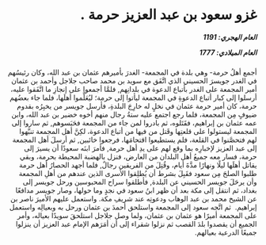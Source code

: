 <h1 dir="rtl">غزو سعود بن عبد العزيز حرمة  .</h1>

<h5 dir="rtl">العام الهجري:  1191

العام الميلادي: 1777

</h5>

<p dir="rtl">أجمع أهلُ حرمة- وهي بلدة في المجمعة- الغدرَ بأميرهم عثمان بن عبد الله، وكان رئيسُهم في الغدر جويسرَ الحسيني الذي اتَّفَق مع سويد بن محمد صاحب جلاجل وأحمد بن عثمان أمير المجمعة على الغدر بأتباع الدعوة في بلدانِهم, فلمَّا أجمعوا على إنجازِ ما اتَّفَقوا عليه، أرسلوا إلى كبار أتباع الدعوةِ في المجمعة ليأتوا إلى حرمة؛ ليُعَلِّموا أهلَها، فلما جاء بعضُهم حرمة، كان أمير حرمة عثمان في نخلٍ له خارِجَ البلدةِ، فأرسل جويسر من يخبِرُه بقدوم ضيوفٍ مِن المجمعة، فلما رجع اجتمع عليه ستةُ رجال منهم أخوه خضير بن عبد الله، وابن عمه عثمان بن إبراهيم، فقَتَلوه، ثم بادروا لمن جاء من المجمعة فحَبَسوهم, ثم ساروا إلى المجمعة ليستولوا على قلعتِها وقَتل من فيها من أتباع الدعوة، لكِنَّ أهل المجمعة تنبَّهوا لهم فتحصَّنوا في القلعة، فلم يستطيعوا اقتحامَها، فرجعوا خائبين, ثم أرسلَ أهل المجمعة إلى عبد العزيز لإخبارِه بما وقع لهم على يدِ أهل حرمة, فأمرَ ابنَه سعودًا أن يسيرَ إلى حرمة، فسار معه جميعُ أهل البلدان من العارض، فنزل بالهضبة المحيطة بحرمة، وبقي يقاتل أهلَها ليلًا ونهارًا مدَّةَ أيام، وقُتِلَ من الفريقين رجالٌ, فلما أجهد الحصارُ أهل حرمة طلبوا الصلحَ مِن سعود فقَبِلَ بشرط أن يُطلِقوا الأسرى الذين عندهم من أهلِ المجمعة وأن يرحَلَ جويسر الحسيني عن البلدة, فأطلقوا سراح المحبوسين ورحل جويسر إلى بغداد، ثم انتقل إلى مكة بعد أن ظهر ابنُ سعود في نجدٍ وما حولها، وصار جويسر مدافعًا عن الشيخ محمد بن عبد الوهاب ودعوتِه عند شريفِ مكة. واستعمل عليهم الأميرَ ناصر بن إبراهيم.  ثم اتَّجه سعود إلى المجمعة واستلحق أحمدَ بن عثمان ورحل به وبعيالِه واستعمل على المجمعة أميرًا هو عثمان بن عثمان، ولما وصل جلاجل استلحقَ سويدًا بعياله، وأمر الجميع أن يقصدوا بلدَ القصب ثم نزلوا شقراء إلى أن أمَرَهم الإمام عبد العزيز أن ينزلوا جميعًا الدرعية بعيالهم.</p></br>
